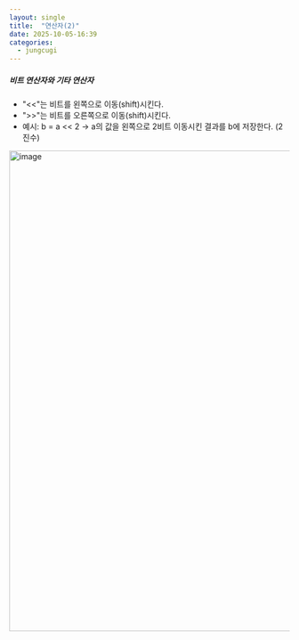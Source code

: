 ```yaml
---
layout: single
title:  "연산자(2)"
date: 2025-10-05-16:39 
categories:
  - jungcugi
---
```


##### 비트 연산자와 기타 연산자

- "<<"는 비트를 왼쪽으로 이동(shift)시킨다.
- ">>"는 비트를 오른쪽으로 이동(shift)시킨다.
- 예시: b = a << 2 -> a의 값을 왼쪽으로 2비트 이동시킨 결과를 b에 저장한다. (2진수)

<img width="1801" height="864" alt="image" src="https://github.com/user-attachments/assets/d8af8ad4-1ce9-400b-b5f5-49fcadf85415" />
